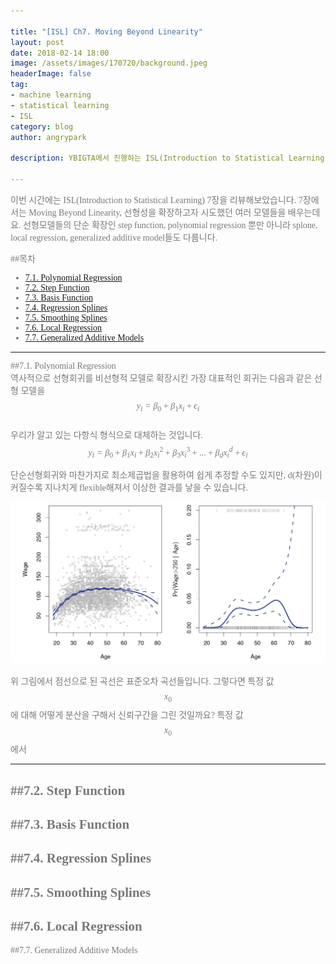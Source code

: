 ```yaml
---

title: "[ISL] Ch7. Moving Beyond Linearity"  
layout: post  
date: 2018-02-14 18:00  
image: /assets/images/170720/background.jpeg  
headerImage: false  
tag:  
- machine learning  
- statistical learning  
- ISL  
category: blog  
author: angrypark

description: YBIGTA에서 진행하는 ISL(Introduction to Statistical Learning) Chapter 7 정리입니다.

---
```


<span style="color:#7C7877; font-family: 'Apple SD Gothic Neo'; font-weight:200">

이번 시간에는 ISL(Introduction to Statistical Learning) 7장을 리뷰해보았습니다. 7장에서는 Moving Beyond Linearity, 선형성을 확장하고자 시도했던 여러 모델들을 배우는데요. 선형모델들의 단순 확장인 step function, polynomial regression 뿐만 아니라 splone, local regression, generalized additive model들도 다룹니다.

##목차  
- [7.1. Polynomial Regression](#71-polynomial-regression)  
- [7.2. Step Function](#72-step-function)  
- [7.3. Basis Function](#73-base-function)  
- [7.4. Regression Splines](#74-regression-splines)  
- [7.5. Smoothing Splines](#75-smoothing-splines)  
- [7.6. Local Regression](#76-local-regression)
-	[7.7. Generalized Additive Models](#77-generalized-additive-models)

---


##7.1. Polynomial Regression  
역사적으로 선형회귀를 비선형적 모델로 확장시킨 가장 대표적인 회귀는 다음과 같은 선형 모델을 $$  
 y_i = \beta_0 + \beta_1 x_i+\epsilon_i
$$  
 우리가 알고 있는 다항식 형식으로 대체하는 것입니다.
$$  
y_i = \beta_0 + \beta_1 x_i+\beta_2 x_i^2+\beta_3 x_i^3+...+\beta_d x_i^d+\epsilon_i
$$

단순선형회귀와 마찬가지로 최소제곱법을 활용하여 쉽게 추정할 수도 있지만, d(차원)이 커질수록 지나치게 flexible해져서 이상한 결과를 낳을 수 있습니다.

![1](../assets/2018-02-14/1.png)  

 위 그림에서 점선으로 된 곡선은 표준오차 곡선들입니다. 그렇다면 특정 값 $$x_0$$에 대해 어떻게 분산을 구해서 신뢰구간을 그린 것일까요? 특정 값 $$x_0$$에서

---

##7.2. Step Function
---

##7.3. Basis Function
---

##7.4. Regression Splines
---

##7.5. Smoothing Splines
---

##7.6. Local Regression
---

##7.7. Generalized Additive Models
